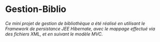 # Gestion-Biblio

###### Ce mini projet de gestion de bibliothèque a été réalisé en utilisant le Framework de persistance JEE Hibernate, avec le mappage effectué via des fichiers XML, et en suivant le modèle MVC.
